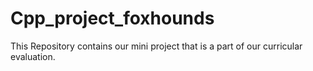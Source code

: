# Cpp_project_foxhounds
This Repository contains our mini project that is a part of our curricular evaluation.

